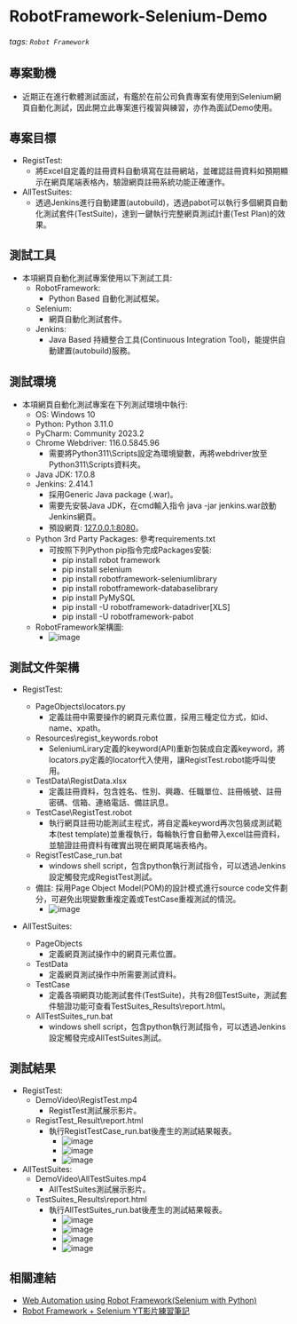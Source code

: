 # RobotFramework-Selenium-Demo

###### tags: `Robot Framework`

## 專案動機
- 近期正在進行軟體測試面試，有鑑於在前公司負責專案有使用到Selenium網頁自動化測試，因此開立此專案進行複習與練習，亦作為面試Demo使用。

## 專案目標
- RegistTest:
     - 將Excel自定義的註冊資料自動填寫在註冊網站，並確認註冊資料如預期顯示在網頁尾端表格內，驗證網頁註冊系統功能正確運作。
- AllTestSuites:
     - 透過Jenkins進行自動建置(autobuild)，透過pabot可以執行多個網頁自動化測試套件(TestSuite)，達到一鍵執行完整網頁測試計畫(Test Plan)的效果。

## 測試工具 
- 本項網頁自動化測試專案使用以下測試工具:
    - RobotFramework: 
        - Python Based 自動化測試框架。
    - Selenium: 
        - 網頁自動化測試套件。
    - Jenkins: 
        - Java Based 持續整合工具(Continuous Integration Tool)，能提供自動建置(autobuild)服務。

## 測試環境
- 本項網頁自動化測試專案在下列測試環境中執行:
    - OS: Windows 10
    - Python: Python 3.11.0
    - PyCharm: Community 2023.2
    - Chrome Webdriver: 116.0.5845.96
        - 需要將Python311\Scripts設定為環境變數，再將webdriver放至Python311\Scripts資料夾。
    - Java JDK: 17.0.8 
    - Jenkins: 2.414.1 
        - 採用Generic Java package (.war)。
        - 需要先安裝Java JDK，在cmd輸入指令 java -jar jenkins.war啟動Jenkins網頁。
        - 預設網頁: [127.0.0.1:8080](http://localhost:8080/)。
    - Python 3rd Party Packages: 參考requirements.txt
        - 可按照下列Python pip指令完成Packages安裝:
            - pip install  robot framework
            - pip install  selenium
            - pip install  robotframework-seleniumlibrary
            - pip install  robotframework-databaselibrary
            - pip install  PyMySQL
            - pip install -U robotframework-datadriver[XLS]
            - pip install -U robotframework-pabot
    - RobotFramework架構圖:
        - ![image](https://github.com/steve50207/RobotFramework-Selenium-Demo/blob/main/png/1.png)
      
## 測試文件架構
- RegistTest:
    - PageObjects\locators.py
      - 定義註冊中需要操作的網頁元素位置，採用三種定位方式，如id、name、xpath。
    - Resources\regist_keywords.robot
      - SeleniumLirary定義的keyword(API)重新包裝成自定義keyword，將locators.py定義的locator代入使用，讓RegistTest.robot能呼叫使用。
    - TestData\RegistData.xlsx
      - 定義註冊資料，包含姓名、性別、興趣、任職單位、註冊帳號、註冊密碼、信箱、連絡電話、備註訊息。
    - TestCase\RegistTest.robot
      - 執行網頁註冊功能測試主程式，將自定義keyword再次包裝成測試範本(test template)並重複執行，每輪執行會自動帶入excel註冊資料，並驗證註冊資料有確實出現在網頁尾端表格內。
    - RegistTestCase_run.bat
      - windows shell script，包含python執行測試指令，可以透過Jenkins設定觸發完成RegistTest測試。
    - 備註: 採用Page Object Model(POM)的設計模式進行source code文件劃分，可避免出現變數重複定義或TestCase重複測試的情況。
        - ![image](https://github.com/steve50207/RobotFramework-Selenium-Demo/blob/main/png/2.png)
    
- AllTestSuites:
    - PageObjects
       - 定義網頁測試操作中的網頁元素位置。
    - TestData
       - 定義網頁測試操作中所需要測試資料。
    - TestCase
       - 定義各項網頁功能測試套件(TestSuite)，共有28個TestSuite，測試套件驗證功能可查看TestSuites_Results\report.html。
    - AllTestSuites_run.bat
       - windows shell script，包含python執行測試指令，可以透過Jenkins設定觸發完成AllTestSuites測試。

## 測試結果
- RegistTest:
     - DemoVideo\RegistTest.mp4
       - RegistTest測試展示影片。
     - RegistTest_Result\report.html
       - 執行RegistTestCase_run.bat後產生的測試結果報表。
           - ![image](https://github.com/steve50207/RobotFramework-Selenium-Demo/blob/main/png/3.png)
           - ![image](https://github.com/steve50207/RobotFramework-Selenium-Demo/blob/main/png/4.png)
           - ![image](https://github.com/steve50207/RobotFramework-Selenium-Demo/blob/main/png/5.png)
- AllTestSuites:
     - DemoVideo\AllTestSuites.mp4
       - AllTestSuites測試展示影片。
     - TestSuites_Results\report.html
       - 執行AllTestSuites_run.bat後產生的測試結果報表。 
           - ![image](https://github.com/steve50207/RobotFramework-Selenium-Demo/blob/main/png/6.png)
           - ![image](https://github.com/steve50207/RobotFramework-Selenium-Demo/blob/main/png/7.png)
           - ![image](https://github.com/steve50207/RobotFramework-Selenium-Demo/blob/main/png/8.png)
           - ![image](https://github.com/steve50207/RobotFramework-Selenium-Demo/blob/main/png/9.png)


## 相關連結
- [Web Automation using Robot Framework(Selenium with Python)](https://https://www.youtube.com/playlist?list=PLUDwpEzHYYLsCHiiihnwl3L0xPspL7BPG)
- [Robot Framework + Selenium YT影片練習筆記](https://hackmd.io/@MJUsbP-5S_-z1aM5n6NvlQ/HJ0tiRmh3)
